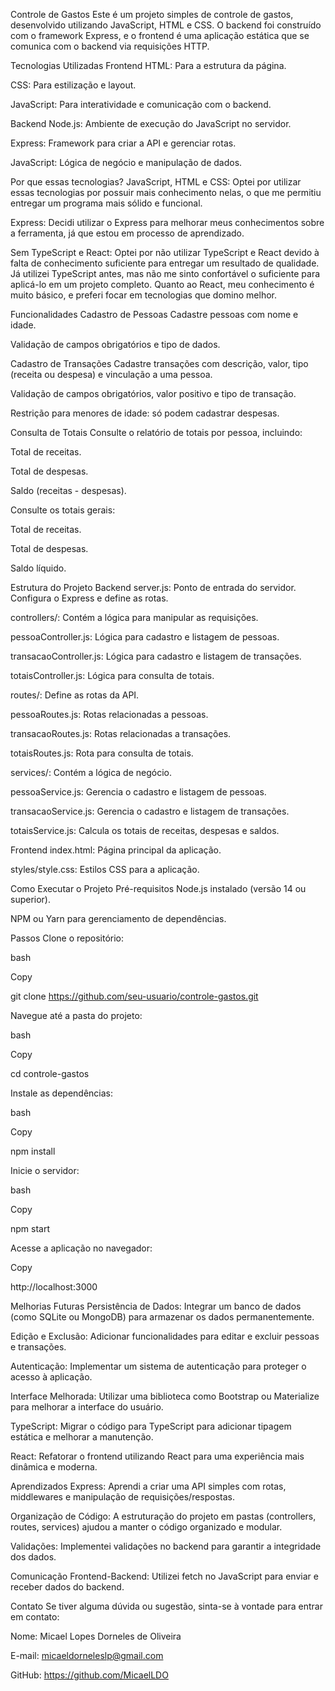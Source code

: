 Controle de Gastos
Este é um projeto simples de controle de gastos, desenvolvido utilizando JavaScript, HTML e CSS. O backend foi construído com o framework Express, e o frontend é uma aplicação estática que se comunica com o backend via requisições HTTP.

Tecnologias Utilizadas
Frontend
HTML: Para a estrutura da página.

CSS: Para estilização e layout.

JavaScript: Para interatividade e comunicação com o backend.

Backend
Node.js: Ambiente de execução do JavaScript no servidor.

Express: Framework para criar a API e gerenciar rotas.

JavaScript: Lógica de negócio e manipulação de dados.

Por que essas tecnologias?
JavaScript, HTML e CSS: Optei por utilizar essas tecnologias por possuir mais conhecimento nelas, o que me permitiu entregar um programa mais sólido e funcional.

Express: Decidi utilizar o Express para melhorar meus conhecimentos sobre a ferramenta, já que estou em processo de aprendizado.

Sem TypeScript e React: Optei por não utilizar TypeScript e React devido à falta de conhecimento suficiente para entregar um resultado de qualidade. Já utilizei TypeScript antes, mas não me sinto confortável o suficiente para aplicá-lo em um projeto completo. Quanto ao React, meu conhecimento é muito básico, e preferi focar em tecnologias que domino melhor.

Funcionalidades
Cadastro de Pessoas
Cadastre pessoas com nome e idade.

Validação de campos obrigatórios e tipo de dados.

Cadastro de Transações
Cadastre transações com descrição, valor, tipo (receita ou despesa) e vinculação a uma pessoa.

Validação de campos obrigatórios, valor positivo e tipo de transação.

Restrição para menores de idade: só podem cadastrar despesas.

Consulta de Totais
Consulte o relatório de totais por pessoa, incluindo:

Total de receitas.

Total de despesas.

Saldo (receitas - despesas).

Consulte os totais gerais:

Total de receitas.

Total de despesas.

Saldo líquido.

Estrutura do Projeto
Backend
server.js: Ponto de entrada do servidor. Configura o Express e define as rotas.

controllers/: Contém a lógica para manipular as requisições.

pessoaController.js: Lógica para cadastro e listagem de pessoas.

transacaoController.js: Lógica para cadastro e listagem de transações.

totaisController.js: Lógica para consulta de totais.

routes/: Define as rotas da API.

pessoaRoutes.js: Rotas relacionadas a pessoas.

transacaoRoutes.js: Rotas relacionadas a transações.

totaisRoutes.js: Rota para consulta de totais.

services/: Contém a lógica de negócio.

pessoaService.js: Gerencia o cadastro e listagem de pessoas.

transacaoService.js: Gerencia o cadastro e listagem de transações.

totaisService.js: Calcula os totais de receitas, despesas e saldos.

Frontend
index.html: Página principal da aplicação.

styles/style.css: Estilos CSS para a aplicação.

Como Executar o Projeto
Pré-requisitos
Node.js instalado (versão 14 ou superior).

NPM ou Yarn para gerenciamento de dependências.

Passos
Clone o repositório:

bash

Copy

git clone https://github.com/seu-usuario/controle-gastos.git

Navegue até a pasta do projeto:

bash

Copy

cd controle-gastos

Instale as dependências:

bash

Copy

npm install

Inicie o servidor:

bash

Copy

npm start

Acesse a aplicação no navegador:

Copy

http://localhost:3000

Melhorias Futuras
Persistência de Dados: Integrar um banco de dados (como SQLite ou MongoDB) para armazenar os dados permanentemente.

Edição e Exclusão: Adicionar funcionalidades para editar e excluir pessoas e transações.

Autenticação: Implementar um sistema de autenticação para proteger o acesso à aplicação.

Interface Melhorada: Utilizar uma biblioteca como Bootstrap ou Materialize para melhorar a interface do usuário.

TypeScript: Migrar o código para TypeScript para adicionar tipagem estática e melhorar a manutenção.

React: Refatorar o frontend utilizando React para uma experiência mais dinâmica e moderna.

Aprendizados
Express: Aprendi a criar uma API simples com rotas, middlewares e manipulação de requisições/respostas.

Organização de Código: A estruturação do projeto em pastas (controllers, routes, services) ajudou a manter o código organizado e modular.

Validações: Implementei validações no backend para garantir a integridade dos dados.

Comunicação Frontend-Backend: Utilizei fetch no JavaScript para enviar e receber dados do backend.

Contato
Se tiver alguma dúvida ou sugestão, sinta-se à vontade para entrar em contato:

Nome: Micael Lopes Dorneles de Oliveira

E-mail: micaeldorneleslp@gmail.com

GitHub: https://github.com/MicaelLDO
